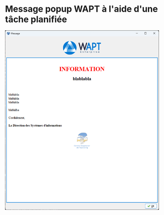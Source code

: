 # Message popup WAPT à l'aide d'une tâche planifiée





![alt text](https://github.com/ChouaibKhamallah/WAPT-windows-scheduled-message-popup/blob/main/message.png?raw=true)
